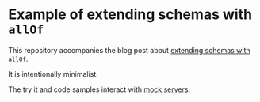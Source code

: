 # Example of extending schemas with `allOf`

This repository accompanies the blog post about [extending schemas with `allOf`](https://redocly.com/blog/all-of-schemas/).

It is intentionally minimalist.

The try it and code samples interact with [mock servers](https://redocly.com/docs/api-registry/guides/mock-server-quickstart/). 